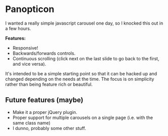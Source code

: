Panopticon
==========

I wanted a really simple javascript carousel one day, so I knocked this out in a few hours.

**Features:**
* Responsive!
* Backwards/forwards controls.
* Continuous scrolling (click next on the last slide to go back to the first, and vice versa).

It's intended to be a simple starting point so that it can be hacked up and changed depending on the needs at the time. The focus is on simplicity rather than being feature rich or beautiful. 

Future features (maybe)
-----------------------
* Make it a proper jQuery plugin. 
* Proper support for multiple carousels on a single page (i.e. with the same class name)
* I dunno, probably some other stuff.

